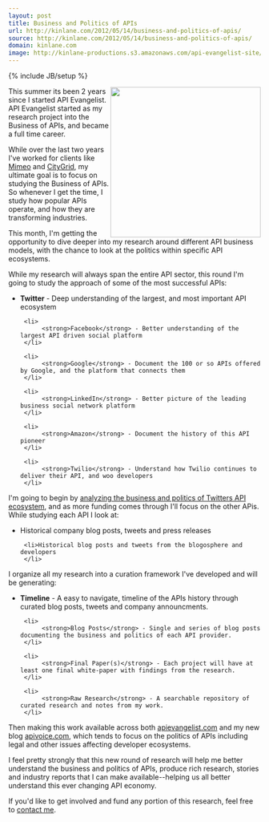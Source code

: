 ```yaml
---
layout: post
title: Business and Politics of APIs
url: http://kinlane.com/2012/05/14/business-and-politics-of-apis/
source: http://kinlane.com/2012/05/14/business-and-politics-of-apis/
domain: kinlane.com
image: http://kinlane-productions.s3.amazonaws.com/api-evangelist-site/blog/Tag-Cloud-Deep-Research-Twitter.png
---
```

{% include JB/setup %}<p>
     <img class="c1"
        src="http://kinlane-productions.s3.amazonaws.com/api-voice/Tag-Cloud-Deep-Research-Twitter.png"
        alt=""
        width="300"
        align="right" />
</p>

<p>
     This summer its been 2 years since I started API Evangelist. API Evangelist started as my research project into the Business of APIs, and became a full time career.
</p>

<p>
     While over the last two years I've worked for clients like <a title="Mimeo"
        href="http://developer.mimeo.com">Mimeo</a> and <a title="CityGrid"
        href="http://developer.citygridmedia.com">CityGrid</a>, my ultimate goal is to focus on studying the Business of APIs. So whenever I get the time, I study how popular APIs operate, and how they are transforming industries.
</p>

<p>
     This month, I'm getting the opportunity to dive deeper into my research around different API business models, with the chance to look at the politics within specific API ecosystems.
</p>

<p>
     While my research will always span the entire API sector, this round I'm going to study the approach of some of the most successful APIs:
</p>

<ul class="mainlist">
     <li>
          <strong>Twitter</strong> - Deep understanding of the largest, and most important API ecosystem
     </li>

     <li>
          <strong>Facebook</strong> - Better understanding of the largest API driven social platform
     </li>

     <li>
          <strong>Google</strong> - Document the 100 or so APIs offered by Google, and the platform that connects them
     </li>

     <li>
          <strong>LinkedIn</strong> - Better picture of the leading business social network platform
     </li>

     <li>
          <strong>Amazon</strong> - Document the history of this API pioneer
     </li>

     <li>
          <strong>Twilio</strong> - Understand how Twilio continues to deliver their API, and woo developers
     </li>
</ul>

<p>
     I'm going to begin by <a title="analyzing the business and politics of Twitters API ecosystem"
        href="http://apivoice.com/2012/05/06/the-business-and-politics-of-twitters-api/">analyzing the business and politics of Twitters API ecosystem</a>, and as more funding comes through I'll focus on the other APis. While studying each API I look at:
</p>

<ul class="mainlist">
     <li>Historical company blog posts, tweets and press releases
     </li>

     <li>Historical blog posts and tweets from the blogosphere and developers
     </li>
</ul>

<p>
     I organize all my research into a curation framework I've developed and will be generating:
</p>

<ul class="mainlist">
     <li>
          <strong>Timeline</strong> - A easy to navigate, timeline of the APIs history through curated blog posts, tweets and company announcments.
     </li>

     <li>
          <strong>Blog Posts</strong> - Single and series of blog posts documenting the business and politics of each API provider.
     </li>

     <li>
          <strong>Final Paper(s)</strong> - Each project will have at least one final white-paper with findings from the research.
     </li>

     <li>
          <strong>Raw Research</strong> - A searchable repository of curated research and notes from my work.
     </li>
</ul>

<p>
     Then making this work available across both <a title="apievangelist.com"
        href="http://apievangelist.com">apievangelist.com</a> and my new blog <a title="apivoice.com"
        href="http://apivoice.com">apivoice.com</a>, which tends to focus on the politics of APIs including legal and other issues affecting developer ecosystems.
</p>

<p>
     I feel pretty strongly that this new round of research will help me better understand the business and politics of APIs, produce rich research, stories and industry reports that I can make available--helping us all better understand this ever changing API economy.
</p>

<p>
     If you'd like to get involved and fund any portion of this research, feel free to <a title="Contact Me"
        href="/contact/">contact me</a>.
</p>